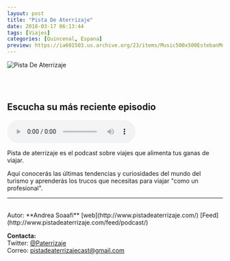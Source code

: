 ```yaml
---
layout: post
title: "Pista De Aterrizaje"
date: 2018-03-17 06:13:44
tags: [Viajes]
categories: [Quincenal, Espana]
preview: https://ia601503.us.archive.org/23/items/Music500x500EstebanMontoya/ItunesLogo300-AirBlueberry.jpg
---
```


![Pista De Aterrizaje](https://ia601503.us.archive.org/23/items/Music500x500EstebanMontoya/ItunesLogo500-AirBlueberry.jpg)

<br/>
<br/>

## Escucha su más reciente episodio

<!--reproductor-feed=http://www.pistadeaterrizaje.com/feed/podcast/-->
<!--reproductor-start-->
<audio id="audio" preload="auto" controls="" src="https://media.blubrry.com/pistadeaterrizaje/audioboom.com/posts/7035485.mp3"></audio>
<!--reproductor-end-->

Pista de aterrizaje es el podcast sobre viajes que alimenta tus ganas de viajar.

Aquí conocerás las últimas tendencias y curiosidades del mundo del turismo y aprenderás los trucos que necesitas para viajar "como un profesional".  

_ _ _
<br>
Autor: **Andrea Soaafi**  
[web](http://www.pistadeaterrizaje.com/)
[Feed](http://www.pistadeaterrizaje.com/feed/podcast/)  


**Contacta:**  
Twitter: [@Paterrizaje](https://twitter.com/Paterrizaje)  
Correo: [pistadeaterrizajecast@gmail.com](mailto:pistadeaterrizajecast@gmail.com)  
